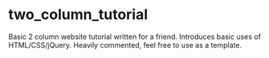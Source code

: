 two_column_tutorial
===================
Basic 2 column website tutorial written for a friend.
Introduces basic uses of HTML/CSS/jQuery.
Heavily commented, feel free to use as a template. 
